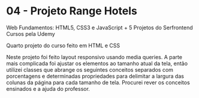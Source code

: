 # 04 - Projeto Range Hotels

Web Fundamentos: HTML5, CSS3 e JavaScript + 5 Projetos do Serfrontend Cursos pela Udemy

Quarto projeto do curso feito em HTML e CSS

Neste projeto foi feito layout responsivo usando media queries. A parte mais complicada foi ajustar os elementos ao tamanho atual da tela, então utilizei classes que abrange os seguintes conceitos separados com porcentagens e determinadas propriedades para delimitar a largura das colunas da página para cada tamanho de tela. Procurei rever os conceitos ensinados e a ajuda do professor. 

